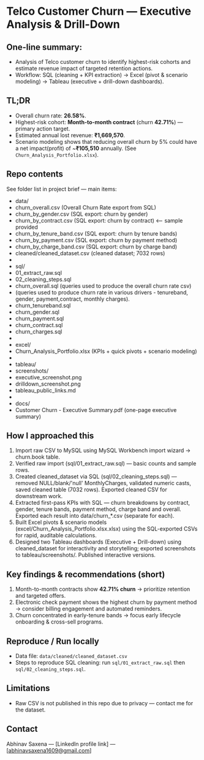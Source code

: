 # Telco Customer Churn — Executive Analysis & Drill-Down

## One-line summary:
- Analysis of Telco customer churn to identify highest-risk cohorts and estimate revenue impact of targeted retention actions. 
- Workflow: SQL (cleaning + KPI extraction) → Excel (pivot & scenario modeling) → Tableau (executive + drill-down dashboards).

## TL;DR 
- Overall churn rate: **26.58%**.  
- Highest-risk cohort: **Month-to-month contract** (churn **42.71%**) — primary action target.  
- Estimated annual lost revenue: **₹1,669,570**.
- Scenario modeling shows that reducing overall churn by 5% could have a net impact(profit) of ~**₹105,510** annually. (See `Churn_Analysis_Portfolio.xlsx`).

## Repo contents
See folder list in project brief — main items:
- data/
- churn_overall.csv                   (Overall Churn Rate export from SQL)
- churn_by_gender.csv                 (SQL export: churn by gender)
- churn_by_contract.csv               (SQL export: churn by contract)  <-- sample provided
- churn_by_tenure_band.csv            (SQL export: churn by tenure bands)
- churn_by_payment.csv                (SQL export: churn by payment method)
- churn_by_charge_band.csv            (SQL export: churn by charge band)
- cleaned/cleaned_dataset.csv         (cleaned dataset; 7032 rows)
-  
- sql/
- 01_extract_raw.sql
- 02_cleaning_steps.sql
- churn_overall.sql               (queries used to produce the overall churn rate csv)
- (queries used to produce churn rate in various drivers - tenureband, gender, payment,contract, monthly charges).
- churn_tenureband.sql            
- churn_gender.sql                 
- churn_payment.sql                
- churn_contract.sql               
- churn_charges.sql             
-  
- excel/
- Churn_Analysis_Portfolio.xlsx   (KPIs + quick pivots + scenario modeling)
-        
- tableau/
- screenshots/
- executive_screenshot.png
- drilldown_screenshot.png
- tableau_public_links.md
-       
- docs/
- Customer Churn - Executive Summary.pdf       (one-page executive summary)

## How I approached this
1. Import raw CSV to MySQL using MySQL Workbench import wizard → churn.book table.
2. Verified raw import (sql/01_extract_raw.sql) — basic counts and sample rows.
3. Created cleaned_dataset via SQL (sql/02_cleaning_steps.sql) — removed NULL/blank/'null' MonthlyCharges, validated numeric casts, saved     cleaned table (7032 rows). Exported cleaned CSV for downstream work.
4. Extracted first-pass KPIs with SQL — churn breakdowns by contract, gender, tenure bands, payment method, charge band and overall. Exported each result into data/churn_*.csv (separate for each).
5. Built Excel pivots & scenario models (excel/Churn_Analysis_Portfolio.xlsx.xlsx) using the SQL-exported CSVs for rapid, auditable calculations.
6. Designed two Tableau dashboards (Executive + Drill-down) using cleaned_dataset for interactivity and storytelling; exported screenshots to tableau/screenshots/. Published interactive versions.

## Key findings & recommendations (short)
1. Month-to-month contracts show **42.71% churn** → prioritize retention and targeted offers.  
2. Electronic check payment shows the highest churn by payment method → consider billing engagement and automated reminders.  
3. Churn concentrated in early-tenure bands → focus early lifecycle onboarding & cross-sell programs.

## Reproduce / Run locally
- Data file: `data/cleaned/cleaned_dataset.csv` 
- Steps to reproduce SQL cleaning: run `sql/01_extract_raw.sql` then `sql/02_cleaning_steps.sql`.

## Limitations
- Raw CSV is not published in this repo due to privacy — contact me for the dataset.  

## Contact
Abhinav Saxena — [LinkedIn profile link] — [abhinavsaxena1609@gmail.com]

